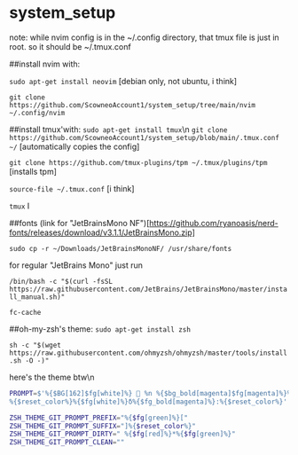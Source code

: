 # system_setup
note: while nvim config is in the ~/.config directory, that tmux file is just in root. so it should be ~/.tmux.conf

##install nvim with:

```sudo apt-get install neovim``` [debian only, not ubuntu, i think]

```git clone https://github.com/ScowneoAccount1/system_setup/tree/main/nvim ~/.config/nvim```


##install tmux'with:
```sudo apt-get install tmux```\n
```git clone https://github.com/ScowneoAccount1/system_setup/blob/main/.tmux.conf ~/``` [automatically copies the config]

```git clone https://github.com/tmux-plugins/tpm ~/.tmux/plugins/tpm``` [installs tpm]

```source-file ~/.tmux.conf``` [i think]

```tmux``` <leader> I


##fonts
(link for "JetBrainsMono NF")[https://github.com/ryanoasis/nerd-fonts/releases/download/v3.1.1/JetBrainsMono.zip]

```sudo cp -r ~/Downloads/JetBrainsMonoNF/ /usr/share/fonts```

for regular "JetBrains Mono" just run

```/bin/bash -c "$(curl -fsSL https://raw.githubusercontent.com/JetBrains/JetBrainsMono/master/install_manual.sh)"```

```fc-cache```


##oh-my-zsh's theme:
```sudo apt-get install zsh```

```sh -c "$(wget https://raw.githubusercontent.com/ohmyzsh/ohmyzsh/master/tools/install.sh -O -)"```

here's the theme btw\n
```bash
PROMPT=$'%{$BG[162]$fg[white]%}  %n %{$bg_bold[magenta]$fg[magenta]%}%{$FG[162]%}%{$bg_bold[magenta]$fg[white]%} %D{%X} %{$reset_color%}%{$BG[056]$fg[magenta]%}%{$BG[019]$FG[063]%}%{$BG[056]$fg[white]%} %~ %{$reset_color%}%{$FG[056]%}%{$FG[019]%}%{$reset_color%}
%{$reset_color%}%{$fg[white]%}δ%{$fg_bold[magenta]%}:%{$reset_color%}'

ZSH_THEME_GIT_PROMPT_PREFIX="%{$fg[green]%}["
ZSH_THEME_GIT_PROMPT_SUFFIX="]%{$reset_color%}"
ZSH_THEME_GIT_PROMPT_DIRTY=" %{$fg[red]%}*%{$fg[green]%}"
ZSH_THEME_GIT_PROMPT_CLEAN=""
```
